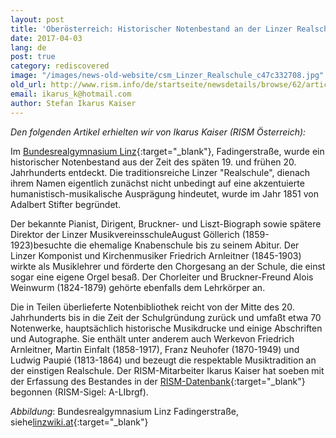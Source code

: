 ```yaml
---
layout: post
title: 'Oberösterreich: Historischer Notenbestand an der Linzer Realschule entdeckt'
date: 2017-04-03
lang: de
post: true
category: rediscovered
image: "/images/news-old-website/csm_Linzer_Realschule_c47c332708.jpg"
old_url: http://www.rism.info/de/startseite/newsdetails/browse/62/article/64/historical-music-collection-discovered-in-a-linz-school-austria.html
email: ikarus_k@hotmail.com
author: Stefan Ikarus Kaiser
---
```



_Den folgenden Artikel erhielten wir von Ikarus Kaiser (RISM Österreich):_



Im [Bundesrealgymnasium Linz](http://www.fadi.at/){:target="_blank"}, Fadingerstraße, wurde ein historischer Notenbestand aus der Zeit des späten 19. und frühen 20. Jahrhunderts entdeckt. Die traditionsreiche Linzer "Realschule", dienach ihrem Namen eigentlich zunächst nicht unbedingt auf eine akzentuierte humanistisch-musikalische Ausprägung hindeutet, wurde im Jahr 1851 von Adalbert Stifter begründet.

Der bekannte Pianist, Dirigent, Bruckner- und Liszt-Biograph sowie spätere Direktor der Linzer MusikvereinsschuleAugust Göllerich (1859-1923)besuchte die ehemalige Knabenschule bis zu seinem Abitur. Der Linzer Komponist und Kirchenmusiker Friedrich Arnleitner (1845-1903) wirkte als Musiklehrer und förderte den Chorgesang an der Schule, die einst sogar eine eigene Orgel besaß. Der Chorleiter und Bruckner-Freund Alois Weinwurm (1824-1879) gehörte ebenfalls dem Lehrkörper an.

Die in Teilen überlieferte Notenbibliothek reicht von der Mitte des 20. Jahrhunderts bis in die Zeit der Schulgründung zurück und umfaßt etwa 70 Notenwerke, hauptsächlich historische Musikdrucke und einige Abschriften und Autographe. Sie enthält unter anderem auch Werkevon Friedrich Arnleitner, Martin Einfalt (1858-1917), Franz Neuhofer (1870-1949) und Ludwig Paupié (1813-1864) und bezeugt die respektable Musiktradition an der einstigen Realschule. Der RISM-Mitarbeiter Ikarus Kaiser hat soeben mit der Erfassung des Bestandes in der [RISM-Datenbank](https://opac.rism.info/search?View=rism&siglum=A-LIbrgf&Language=de){:target="_blank"} begonnen (RISM-Sigel: A-LIbrgf).



_Abbildung_: Bundesrealgymnasium Linz Fadingerstraße, siehe[linzwiki.at](http://www.linzwiki.at/wiki/BRG_Fadingerstra%C3%9Fe/){:target="_blank"}



<script type="text/javascript">var switchTo5x=true;</script><script type="text/javascript" src="http://w.sharethis.com/button/buttons.js"></script><script type="text/javascript">stLight.options({publisher: "9b601438-1ce1-49d8-bfd7-9cff5df54c17", doNotHash: false, doNotCopy: false, hashAddressBar: false});</script>